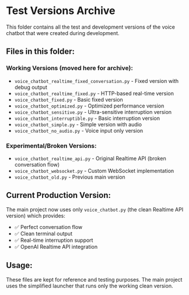# Test Versions Archive

This folder contains all the test and development versions of the voice chatbot that were created during development.

## Files in this folder:

### Working Versions (moved here for archive):
- `voice_chatbot_realtime_fixed_conversation.py` - Fixed version with debug output
- `voice_chatbot_realtime_fixed.py` - HTTP-based real-time version
- `voice_chatbot_fixed.py` - Basic fixed version
- `voice_chatbot_optimized.py` - Optimized performance version
- `voice_chatbot_sensitive.py` - Ultra-sensitive interruption version
- `voice_chatbot_interruptible.py` - Basic interruption version
- `voice_chatbot_simple.py` - Simple version with audio
- `voice_chatbot_no_audio.py` - Voice input only version

### Experimental/Broken Versions:
- `voice_chatbot_realtime_api.py` - Original Realtime API (broken conversation flow)
- `voice_chatbot_websocket.py` - Custom WebSocket implementation
- `voice_chatbot_old.py` - Previous main version

## Current Production Version:
The main project now uses only `voice_chatbot.py` (the clean Realtime API version) which provides:
- ✅ Perfect conversation flow
- ✅ Clean terminal output
- ✅ Real-time interruption support
- ✅ OpenAI Realtime API integration

## Usage:
These files are kept for reference and testing purposes. The main project uses the simplified launcher that runs only the working clean version.